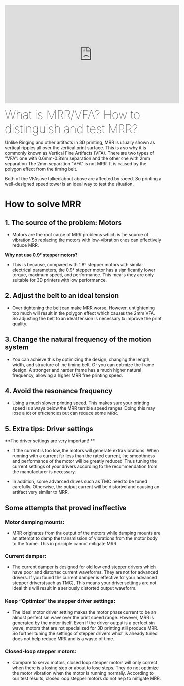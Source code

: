 
<center><iframe width="560" height="315" src="https://www.youtube.com/embed/-et5eMyLlUs" title="YouTube video player" frameborder="0" allow="accelerometer; autoplay; clipboard-write; encrypted-media; gyroscope; picture-in-picture" allowfullscreen></iframe>
</center>

<span style="font-weight:lighter;font-size:28pt;">What is MRR/VFA? How to distinguish and test MRR?</span>

Unlike Ringing and other artifacts in 3D printing, MRR is usually shown as vertical ripples all over the vertical print surface. This is also why it is commonly known as Vertical Fine Artifacts (VFA). There are two types of "VFA": one with 0.6mm-0.8mm separation and the other one with 2mm separation The 2mm separation "VFA" is not MRR. It is caused by the polygon effect from the timing belt.

Both of the VFAs we talked about above are affected by speed. So printing a well-designed speed tower is an ideal way to test the situation.

# How to solve MRR

## 1. The source of the problem: Motors

- Motors are the root cause of MRR problems which is the source of vibration.So replacing the motors with low-vibration ones can effectively reduce MRR.

**Why not use 0.9° stepper motors?**

- This is because, compared with 1.8° stepper motors with similar electrical parameters, the 0.9° stepper motor has a significantly lower torque, maximum speed, and performance. This means they are only suitable for 3D printers with low performance.

## 2. Adjust the belt to an ideal tension

- Over tightening the belt can make MRR worse, However, untightening too much will result in the polygon effect which causes the 2mm VFA. So adjusting the belt to an ideal tension is necessary to improve the print quality.

## 3. Change the natural frequency of the motion system

- You can achieve this by optimizing the design, changing the length, width, and structure of the timing belt. Or you can optimize the frame design. A stronger and harder frame has a much higher natural frequency, allowing a higher MRR free printing speed.

## 4. Avoid the resonance frequency

- Using a much slower printing speed. This makes sure your printing speed is always below the MRR terrible speed ranges. Doing this may lose a lot of efficiencies but can reduce some MRR.

## 5. Extra tips: Driver settings

**The driver settings are very important! **

- If the current is too low, the motors will generate extra vibrations. When running with a current far less than the rated current, the smoothness and performance of the motor will be greatly reduced. Thus tuning the current settings of your drivers according to the recommendation from the manufacturer is necessary.

- In addition, some advanced drives such as TMC need to be tuned carefully. Otherwise, the output current will be distorted and causing an artifact very similar to MRR.

## Some attempts that proved ineffective

### Motor damping mounts:

- MRR originates from the output of the motors while damping mounts are an attempt to damp the transmission of vibrations from the motor body to the frame. This in principle cannot mitigate MRR.

### Current damper:

- The current damper is designed for old low end stepper drivers which have poor and distorted current waveforms. They are not for advanced drivers. If you found the current damper is effective for your advanced stepper drivers(such as TMC), This means your driver settings are not ideal this will result in a seriously distorted output waveform.

### Keep “Optimize” the stepper driver settings:

- The ideal motor driver setting makes the motor phase current to be an almost perfect sin wave over the print speed range. However, MRR is generated by the motor itself. Even if the driver output is a perfect sin wave, motors that are not specialized for 3D printing still produce MRR. So further tuning the settings of stepper drivers which is already tuned does not help reduce MRR and is a waste of time.

### Closed-loop stepper motors:

- Compare to servo motors, closed loop stepper motors will only correct when there is a losing step or about to lose steps. They do not optimize the motor vibration when the motor is running normally. According to our test results, closed loop stepper motors do not help to mitigate MRR.

